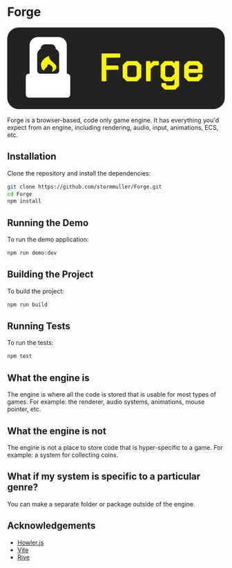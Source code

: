 # Forge

![logo](assets/forge-logo.png)

Forge is a browser-based, code only game engine. It has everything you'd expect from an engine, including rendering, audio, input, animations, ECS, etc.

## Installation
Clone the repository and install the dependencies:
``` sh
git clone https://github.com/stormmuller/Forge.git
cd Forge
npm install
```

## Running the Demo
To run the demo application:
``` sh
npm run demo:dev
```

## Building the Project
To build the project:
``` sh
npm run build
```

## Running Tests
To run the tests:
```sh
npm test
```
## What the engine is

The engine is where all the code is stored that is usable for most types of games. For example: the renderer, audio systems, animations, mouse pointer, etc.

## What the engine is not

The engine is not a place to store code that is hyper-specific to a game. For example: a system for collecting coins.

## What if my system is specific to a particular genre?

You can make a separate folder or package outside of the engine.

## Acknowledgements
 - [Howler.js](https://howlerjs.com/)
 - [Vite](https://vite.dev/)
 - [Rive](https://rive.app/)